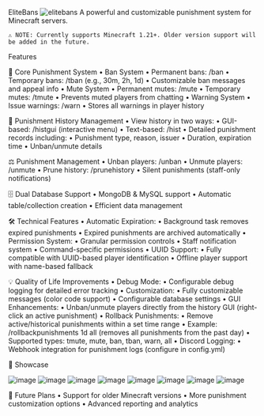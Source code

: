 EliteBans
![elitebans](https://github.com/user-attachments/assets/f31e52fd-0982-48df-b914-936bc7bd0faa)
A powerful and customizable punishment system for Minecraft servers.

	⚠️ NOTE: Currently supports Minecraft 1.21+. Older version support will be added in the future.

Features

🔨 Core Punishment System
	•	Ban System
	•	Permanent bans: /ban <player> <reason>
	•	Temporary bans: /tban <player> <time> <reason> (e.g., 30m, 2h, 1d)
	•	Customizable ban messages and appeal info
	•	Mute System
	•	Permanent mutes: /mute <player> <reason>
	•	Temporary mutes: /tmute <player> <time> <reason>
	•	Prevents muted players from chatting
	•	Warning System
	•	Issue warnings: /warn <player> <reason>
	•	Stores all warnings in player history

📜 Punishment History Management
	•	View history in two ways:
	•	GUI-based: /histgui (interactive menu)
	•	Text-based: /hist
	•	Detailed punishment records including:
	•	Punishment type, reason, issuer
	•	Duration, expiration time
	•	Unban/unmute details

⚖️ Punishment Management
	•	Unban players: /unban <player> <reason>
	•	Unmute players: /unmute <player> <reason>
	•	Prune history: /prunehistory <player> <amount>
	•	Silent punishments (staff-only notifications)

🗄️ Dual Database Support
	•	MongoDB & MySQL support
	•	Automatic table/collection creation
	•	Efficient data management

🛠 Technical Features
	•	Automatic Expiration:
	•	Background task removes expired punishments
	•	Expired punishments are archived automatically
	•	Permission System:
	•	Granular permission controls
	•	Staff notification system
	•	Command-specific permissions
	•	UUID Support:
	•	Fully compatible with UUID-based player identification
	•	Offline player support with name-based fallback

💡 Quality of Life Improvements
	•	Debug Mode:
	•	Configurable debug logging for detailed error tracking
	•	Customization:
	•	Fully customizable messages (color code support)
	•	Configurable database settings
	•	GUI Enhancements:
	•	Unban/unmute players directly from the history GUI (right-click an active punishment)
	•	Rollback Punishments:
	•	Remove active/historical punishments within a set time range
	•	Example: /rollbackpunishments 1d all (removes all punishments from the past day)
	•	Supported types: tmute, mute, ban, tban, warn, all
	•	Discord Logging:
	•	Webhook integration for punishment logs (configure in config.yml)

📸 Showcase

![image](https://github.com/user-attachments/assets/1abdb890-b9de-4e19-9d8e-ca7c47409897)
![image](https://github.com/user-attachments/assets/18091e45-c647-41cb-b509-0472aa9e31ba)
![image](https://github.com/user-attachments/assets/845d6a5a-7ba9-4390-8f00-5da59719096c)
![image](https://github.com/user-attachments/assets/5d67bc0e-a431-484f-910f-d29662c6249d)
![image](https://github.com/user-attachments/assets/87cebb77-505c-4b17-b5a3-28944f4a1b80)
![image](https://github.com/user-attachments/assets/72ec68c7-604f-4ed4-9e7a-91b04f6bfab3)
![image](https://github.com/user-attachments/assets/acf181fb-e378-4232-80b2-1d959acd4d17)
![image](https://github.com/user-attachments/assets/ac3f6219-7c7f-4b89-a292-6eb2cd0ed9a2)

🚀 Future Plans
	•	Support for older Minecraft versions
	•	More punishment customization options
	•	Advanced reporting and analytics